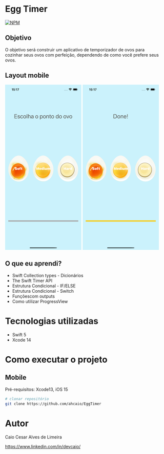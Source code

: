 # Egg Timer

[![NPM](https://img.shields.io/npm/l/react)](https://github.com/ahcaio/EggTimer/blob/main/LICENSE)

## Objetivo

O objetivo será construir um aplicativo de temporizador de ovos para cozinhar seus ovos com perfeição, dependendo de como você prefere seus ovos.

## Layout mobile
<img src="https://github.com/ahcaio/EggTimer/blob/main/Documentation/Simulator%20Screen%20Shot%20-%20iPhone%2014%20-%202022-11-21%20at%2015.17.46.png" width="250px" />  <img src="https://github.com/ahcaio/EggTimer/blob/main/Documentation/Simulator%20Screen%20Shot%20-%20iPhone%2014%20-%202022-11-21%20at%2015.17.55.png" width="250px" />  

## O que eu aprendi?

* Swift Collection types - Dicionários
* The Swift Timer API
* Estrutura Condicional  - IF/ELSE
* Estrutura Condicional - Switch
* Funçõescom outputs
* Como utilizar ProgressView

# Tecnologias utilizadas
- Swift 5
- Xcode 14

# Como executar o projeto

## Mobile
Pré-requisitos: Xcode13, iOS 15

```bash
# clonar repositório
git clone https://github.com/ahcaio/EggTimer
```

# Autor

Caio Cesar Alves de Limeira

https://www.linkedin.com/in/devcaio/


